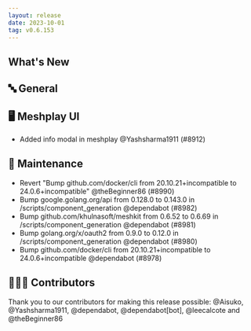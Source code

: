 ```yaml
---
layout: release
date: 2023-10-01
tag: v0.6.153
---
```


## What's New
## 🔤 General
## 🖥 Meshplay UI

- Added info modal in meshplay @Yashsharma1911 (#8912)

## 🧰 Maintenance

- Revert "Bump github.com/docker/cli from 20.10.21+incompatible to 24.0.6+incompatible" @theBeginner86 (#8990)
- Bump google.golang.org/api from 0.128.0 to 0.143.0 in /scripts/component_generation @dependabot (#8982)
- Bump github.com/khulnasoft/meshkit from 0.6.52 to 0.6.69 in /scripts/component_generation @dependabot (#8981)
- Bump golang.org/x/oauth2 from 0.9.0 to 0.12.0 in /scripts/component_generation @dependabot (#8980)
- Bump github.com/docker/cli from 20.10.21+incompatible to 24.0.6+incompatible @dependabot (#8978)

## 👨🏽‍💻 Contributors

Thank you to our contributors for making this release possible:
@Aisuko, @Yashsharma1911, @dependabot, @dependabot[bot], @leecalcote and @theBeginner86
